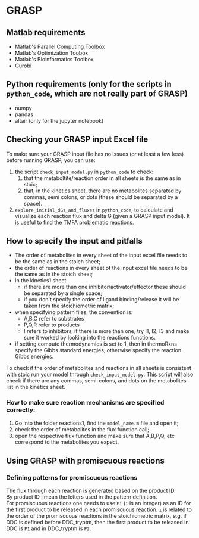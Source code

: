 # GRASP 

## Matlab requirements

* Matlab's Parallel Computing Toolbox
* Matlab's Optimization Toobox
* Matlab's Bioinformatics Toolbox
* Gurobi

## Python requirements (only for the scripts in `python_code`, which are not really part of GRASP)

* numpy
* pandas
* altair (only for the jupyter notebook)

## Checking your GRASP input Excel file

To make sure your GRASP input file has no issues (or at least a few less) before running GRASP, you can use:
 1. the script `check_input_model.py` in `python_code` to check:
    1. that the metaboltite/reaction order in all sheets is the same as in stoic;
    2. that, in the kinetics sheet, there are no metabolites separated by commas, semi colons, or dots (these should be separated by a space).
 2. `explore_initial_dGs_and_fluxes` in `python_code`, to calculate and visualize each reaction flux and delta G (given a GRASP input model). It is useful to find the TMFA problematic reactions.


## How to specify the input and pitfalls

* The order of metabolites in every sheet of the input excel file needs to be the same as in the stoich sheet;
* the order of reactions in every sheet of the input excel file needs to be the same as in the stoich sheet;
* in the kinetics1 sheet
	* if there are more than one inhibitor/activator/effector these should be separated by a single space;
	* if you don't specify the order of ligand binding/release it will be taken from the stoichiometric matrix;
* when specifying pattern files, the convention is:
	* A,B,C refer to substrates
	* P,Q,R refer to products
	* I refers to inhibitors, if there is more than one, try I1, I2, I3 and make sure it worked by looking into the reactions functions.
* if setting compute thermodynamics is set to 1, then in thermoRxns specify the Gibbs standard energies, otherwise specify the reaction Gibbs energies.


To check if the order of metabolites and reactions in all sheets is consistent with stoic run your model through `check_input_model.py`. This script will also check if there are any commas, semi-colons, and dots on the metabolites list in the kinetics sheet.


### How to make sure reaction mechanisms are specified correctly:

1. Go into the folder reactions1, find the `model_name.m` file and open it;
2. check the order of metabolites in the flux function call;
3. open the respective flux function and make sure that A,B,P,Q, etc correspond to the metabolites you expect.


## Using GRASP with promiscuous reactions


### Defining patterns for promiscuous reactions

The flux through each reaction is generated based on the product ID.  
By product ID i mean the letters used in the pattern definition.  
For promiscuous reactions one needs to use `Pi` (`i` is an integer) as an ID for the first product to be released in each promiscuous reaction. 
`i` is related to the order of the promiscuous reactions in the stoichiometric matrix, e.g. if DDC is defined before DDC_tryptm, then the first product to be released in DDC is `P1` and in DDC_tryptm is `P2`.  




